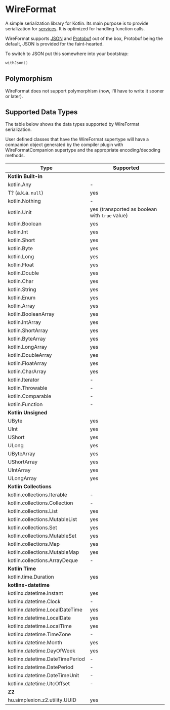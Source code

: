 # WireFormat

A simple serialization library for Kotlin. Its main purpose is to provide serialization 
for [services](../service/README). It is optimized for handling function calls.

WireFormat supports [JSON](https://json.org) and [Protobuf](https://protobuf.dev) out of the box, Protobuf being the
default, JSON is provided for the faint-hearted.

To switch to JSON put this somewhere into your bootstrap:

```kotlin
withJson()
```

## Polymorphism

WireFormat does not support polymorphism (now, I'll have to write it sooner or later).

## Supported Data Types

The table below shows the data types supported by WireFormat serialization.

User defined classes that have the WireFormat supertype will have a companion object
generated by the compiler plugin with WireFormatCompanion supertype and the appropriate
encoding/decoding methods.

| Type                             | Supported                                      |
|----------------------------------|------------------------------------------------|
| **Kotlin Built-in**              |                                                |
| kotlin.Any                       | -                                              |
| T? (a.k.a. `null`)               | yes                                            |
| kotlin.Nothing                   | -                                              |
| kotlin.Unit                      | yes (transported as boolean with `true` value) | 
| kotlin.Boolean                   | yes                                            |
| kotlin.Int                       | yes                                            |
| kotlin.Short                     | yes                                            |
| kotlin.Byte                      | yes                                            |
| kotlin.Long                      | yes                                            |
| kotlin.Float                     | yes                                            |
| kotlin.Double                    | yes                                            |
| kotlin.Char                      | yes                                            |
| kotlin.String                    | yes                                            | 
| kotlin.Enum<T>                   | yes                                            |
| kotlin.Array<T>                  | yes                                            |
| kotlin.BooleanArray              | yes                                            |
| kotlin.IntArray                  | yes                                            |
| kotlin.ShortArray                | yes                                            |
| kotlin.ByteArray                 | yes                                            |
| kotlin.LongArray                 | yes                                            |
| kotlin.DoubleArray               | yes                                            |
| kotlin.FloatArray                | yes                                            |
| kotlin.CharArray                 | yes                                            |
| kotlin.Iterator                  | -                                              |
| kotlin.Throwable                 | -                                              |
| kotlin.Comparable                | -                                              |
| kotlin.Function                  | -                                              |
| **Kotlin Unsigned**              |                                                | 
| UByte                            | yes                                            |
| UInt                             | yes                                            |
| UShort                           | yes                                            |
| ULong                            | yes                                            |
| UByteArray                       | yes                                            | 
| UShortArray                      | yes                                            |
| UIntArray                        | yes                                            |
| ULongArray                       | yes                                            |
| **Kotlin Collections**           |                                                |
| kotlin.collections.Iterable      | -                                              |
| kotlin.collections.Collection    | -                                              |
| kotlin.collections.List          | yes                                            |
| kotlin.collections.MutableList   | yes                                            |
| kotlin.collections.Set           | yes                                            |
| kotlin.collections.MutableSet    | yes                                            |
| kotlin.collections.Map           | yes                                            |
| kotlin.collections.MutableMap    | yes                                            |
| kotlin.collections.ArrayDeque    | -                                              | 
| **Kotlin Time**                  |                                                |
| kotlin.time.Duration             | yes                                            |
| **kotlinx-datetime**             |                                                |
| kotlinx.datetime.Instant         | yes                                            |
| kotlinx.datetime.Clock           | -                                              |
| kotlinx.datetime.LocalDateTime   | yes                                            |
| kotlinx.datetime.LocalDate       | yes                                            |
| kotlinx.datetime.LocalTime       | yes                                            |
| kotlinx.datetime.TimeZone        | -                                              |
| kotlinx.datetime.Month           | yes                                            |
| kotlinx.datetime.DayOfWeek       | yes                                            |
| kotlinx.datetime.DateTimePeriod  | -                                              |
| kotlinx.datetime.DatePeriod      | -                                              |
| kotlinx.datetime.DateTimeUnit    | -                                              |
| kotlinx.datetime.UtcOffset       | -                                              |
| **Z2**                           |                                                |
| hu.simplexion.z2.utility.UUID<T> | yes                                            |
